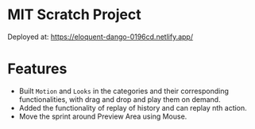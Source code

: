 # MIT Scratch Project

Deployed at: https://eloquent-dango-0196cd.netlify.app/

# Features

- Built `Motion` and `Looks` in the categories and their corresponding functionalities, with drag and drop and play them on demand.
- Added the functionality of replay of history and can replay nth action.
- Move the sprint around Preview Area using Mouse.  
  
